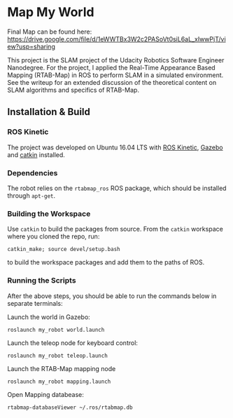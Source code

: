 # Map My World

Final Map can be found here: https://drive.google.com/file/d/1eWWTBx3W2c2PASoVt0siL6aL_xIwwPjT/view?usp=sharing

This project is the SLAM project of the Udacity Robotics Software Engineer Nanodegree. For the project, I applied the Real-Time Appearance Based Mapping (RTAB-Map) in ROS to perform SLAM in a simulated environment. See the writeup for an extended discussion of the theoretical content on SLAM algorithms and specifics of RTAB-Map.

## Installation & Build
### ROS Kinetic
The project was developed on Ubuntu 16.04 LTS with [ROS Kinetic](http://wiki.ros.org/kinetic), [Gazebo](http://gazebosim.org/) and [catkin](http://wiki.ros.org/catkin) installed.

### Dependencies
The robot relies on the ``rtabmap_ros`` ROS package, which should be installed through ``apt-get``.

### Building the Workspace
Use ``catkin`` to build the packages from source. From the ``catkin`` workspace where you cloned the repo, run:

``catkin_make; source devel/setup.bash``

to build the workspace packages and add them to the paths of ROS.

### Running the Scripts
After the above steps, you should be able to run the commands below in separate terminals:

Launch the world in Gazebo:

``roslaunch my_robot world.launch``

Launch the teleop node for keyboard control:

``roslaunch my_robot teleop.launch``

Launch the RTAB-Map mapping node

``roslaunch my_robot mapping.launch``

Open Mapping databease:

``rtabmap-databaseViewer ~/.ros/rtabmap.db``


